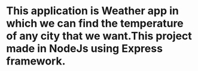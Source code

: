 # This application  is Weather app in which we can find the temperature of any city that we want.This project made in NodeJs using Express framework.
